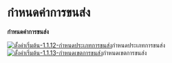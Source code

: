 # กำหนดค่าการขนส่ง

**กำหนดค่าการขนส่ง**

[![ตั้งค่าเริ่มต้น-1.1.12-กำหนดประเภทการขนส่ง](/images/ตั้งค่าเริ่มต้น-1.1.12-กำหนดประเภทการขนส่ง.jpg)](/images/ตั้งค่าเริ่มต้น-1.1.12-กำหนดประเภทการขนส่ง.jpg)กำหนดประเภทการขนส่ง
[![ตั้งค่าเริ่มต้น-1.1.13-กำหนดเขตการขนส่ง](/images/ตั้งค่าเริ่มต้น-1.1.13-กำหนดเขตการขนส่ง.jpg)](/images/ตั้งค่าเริ่มต้น-1.1.13-กำหนดเขตการขนส่ง.jpg)กำหนดเขตการขนส่ง





